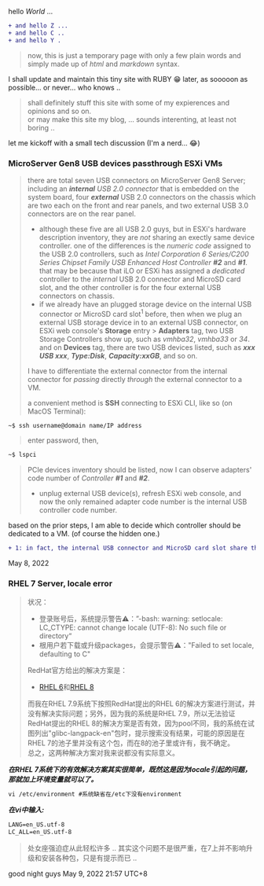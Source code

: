 hello *World* ...
````diff
+ and hello Z ...
+ and hello C ..
+ and hello Y .
````
>now, this is just a temporary page with only a few plain words and simply made up of *html* and *markdown* syntax.

I shall update and maintain this tiny site with RUBY 😁 later, as sooooon as possible... or never... who knows ..

> shall definitely stuff this site with some of my expierences and opinions and so on.<br>
or may make this site my blog, ... sounds interenting, at least not boring ..

let me kickoff with a small tech discussion (I'm a nerd... 😂)

### MicroServer Gen8 USB devices passthrough ESXi VMs
> there are total seven USB connectors on MicroServer Gen8 Server; including an ***internal** USB 2.0 connector* that is embedded on the system board, four ***external*** USB 2.0 connectors on the chassis which are two each on the front and rear panels, and two external USB 3.0 connectors are on the rear panel.
>  + although these five are all USB 2.0 guys, but in ESXi's hardware description inventory, they are *not* sharing an exectly same device controller. one of the differences is the *numeric code* assigned to the USB 2.0 controllers, such as *Intel Corporation 6 Series/C200 Series Chipset Family USB Enhanced Host Controller **#2*** and ***#1***. that may be because that iLO or ESXi has assigned a *dedicated* controller to the *internal* USB 2.0 connector and MicroSD card slot, and the other controller is for the four external USB connectors on chassis.
>  + if we already have an plugged storage device on the internal USB connector or MicroSD card slot<sup>1</sup> before, then when we plug an external USB storage device in to an external USB connector, on ESXi web console's **Storage** entry > **Adapters** tag, two USB Storage Controllers show up, such as *vmhba32*, *vmhba33* or *34*. and on **Devices** tag, there are two USB devices listed, such as ***xxx USB xxx***, ***Type:Disk***, ***Capacity:xxGB***, and so on.<br>
>  
> I have to differentiate the external connector from the internal connector for *passing* directly *through* the external connector to a VM.<br>
> 
> a convenient method is **SSH** connecting to ESXi CLI, like so (on MacOS Terminal):
````diff
~$ ssh username@domain name/IP address
````
> enter password, then,
````diff
~$ lspci
````
> PCIe devices inventory should be listed, now I can observe adapters' code number of *Controller **#1*** and ***#2***.
>  + unplug external USB device(s), refresh ESXi web console, and now the only remained adapter code number is the internal USB controller code number.

based on the prior steps, I am able to decide which controller should be dedicated to a VM. (of course the hidden one.)


````diff
+ 1: in fact, the internal USB connector and MicroSD card slot share the same USB controllor
````


May 8, 2022

### RHEL 7 Server, locale error  
> 状况：
> + 登录账号后，系统提示警告⚠️：”-bash: warning: setlocale: LC_CTYPE: cannot change locale (UTF-8): No such file or directory“
> + 根用户若下载或升级packages，会提示警告⚠️："Failed to set locale, defaulting to C"
>  
> RedHat官方给出的解决方案是：
> + [RHEL 6](https://access.redhat.com/solutions/1267213 "RHEL 6环境")和[RHEL 8](https://access.redhat.com/solutions/4735471 "RHEL 8环境")  
>
>  而我在RHEL 7.9系统下按照RedHat提出的RHEL 6的解决方案进行测试，并没有解决实际问题；另外，因为我的系统是RHEL 7.9，所以无法验证RedHat提出的RHEL 8的解决方案是否有效，因为pool不同，我的系统在试图列出"glibc-langpack-en"包时，提示搜索没有结果，可能的原因是在RHEL 7的池子里并没有这个包，而在8的池子里或许有，我不确定。   
> 总之，这两种解决方案对我来说都没有实际意义。 


***在RHEL 7系统下的有效解决方案其实很简单，既然这是因为locale引起的问题，那就加上环境变量就可以了。***
````diff   
vi /etc/environment #系统缺省在/etc下没有environment
````
***在vi中输入:***
````diff
LANG=en_US.utf-8
LC_ALL=en_US.utf-8
````
> 处女座强迫症从此轻松许多 .. 其实这个问题不是很严重，在7上并不影响升级和安装各种包，只是有提示而已 ..  

good night guys
May 9, 2022 21:57 UTC+8
